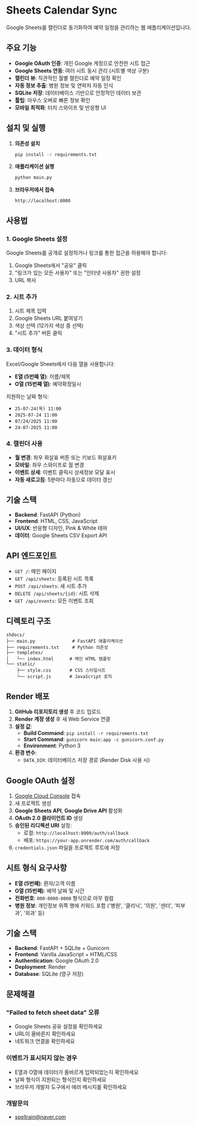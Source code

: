 # Sheets Calendar Sync

Google Sheets를 캘린더로 동기화하여 예약 일정을 관리하는 웹 애플리케이션입니다.

## 주요 기능

- **Google OAuth 인증**: 개인 Google 계정으로 안전한 시트 접근
- **Google Sheets 연동**: 여러 시트 동시 관리 (시트별 색상 구분)
- **캘린더 뷰**: 직관적인 월별 캘린더로 예약 일정 확인
- **자동 정보 추출**: 병원 정보 및 연락처 자동 인식
- **SQLite 저장**: 데이터베이스 기반으로 안정적인 데이터 보관
- **툴팁**: 마우스 오버로 빠른 정보 확인
- **모바일 최적화**: 터치 스와이프 및 반응형 UI

## 설치 및 실행

1. **의존성 설치**
   ```bash
   pip install -r requirements.txt
   ```

2. **애플리케이션 실행**
   ```bash
   python main.py
   ```

3. **브라우저에서 접속**
   ```
   http://localhost:8000
   ```

## 사용법

### 1. Google Sheets 설정

Google Sheets를 공개로 설정하거나 링크를 통한 접근을 허용해야 합니다:

1. Google Sheets에서 "공유" 클릭
2. "링크가 있는 모든 사용자" 또는 "인터넷 사용자" 권한 설정
3. URL 복사

### 2. 시트 추가

1. 시트 제목 입력
2. Google Sheets URL 붙여넣기
3. 색상 선택 (12가지 색상 중 선택)
4. "시트 추가" 버튼 클릭

### 3. 데이터 형식

Excel/Google Sheets에서 다음 열을 사용합니다:
- **E열 (5번째 열)**: 이름/제목
- **O열 (15번째 열)**: 예약확정일시

지원하는 날짜 형식:
- `25-07-24(목) 11:00`
- `2025-07-24 11:00`
- `07/24/2025 11:00`
- `24-07-2025 11:00`

### 4. 캘린더 사용

- **월 변경**: 좌우 화살표 버튼 또는 키보드 화살표키
- **모바일**: 좌우 스와이프로 월 변경
- **이벤트 상세**: 이벤트 클릭시 상세정보 모달 표시
- **자동 새로고침**: 5분마다 자동으로 데이터 갱신

## 기술 스택

- **Backend**: FastAPI (Python)
- **Frontend**: HTML, CSS, JavaScript
- **UI/UX**: 반응형 디자인, Pink & White 테마
- **데이터**: Google Sheets CSV Export API

## API 엔드포인트

- `GET /`: 메인 페이지
- `GET /api/sheets`: 등록된 시트 목록
- `POST /api/sheets`: 새 시트 추가
- `DELETE /api/sheets/{id}`: 시트 삭제
- `GET /api/events`: 모든 이벤트 조회

## 디렉토리 구조

```
shdocs/
├── main.py              # FastAPI 애플리케이션
├── requirements.txt     # Python 의존성
├── templates/
│   └── index.html      # 메인 HTML 템플릿
└── static/
    ├── style.css       # CSS 스타일시트
    └── script.js       # JavaScript 로직
```

## Render 배포

1. **GitHub 리포지토리 생성** 후 코드 업로드
2. **Render 계정 생성** 후 새 Web Service 연결
3. **설정 값**:
   - **Build Command**: `pip install -r requirements.txt`
   - **Start Command**: `gunicorn main:app -c gunicorn.conf.py`
   - **Environment**: Python 3
4. **환경 변수**:
   - `DATA_DIR`: 데이터베이스 저장 경로 (Render Disk 사용 시)

## Google OAuth 설정

1. [Google Cloud Console](https://console.cloud.google.com/) 접속
2. 새 프로젝트 생성
3. **Google Sheets API**, **Google Drive API** 활성화
4. **OAuth 2.0 클라이언트 ID** 생성
5. **승인된 리디렉션 URI** 설정:
   - 로컬: `http://localhost:8000/auth/callback`
   - 배포: `https://your-app.onrender.com/auth/callback`
6. `credentials.json` 파일을 프로젝트 루트에 저장

## 시트 형식 요구사항

- **E열 (5번째)**: 환자/고객 이름
- **O열 (15번째)**: 예약 날짜 및 시간
- **전화번호**: `000-0000-0000` 형식으로 아무 컬럼
- **병원 정보**: 개인정보 위쪽 행에 키워드 포함 ('병원', '클리닉', '의원', '센터', '피부과', '외과' 등)

## 기술 스택

- **Backend**: FastAPI + SQLite + Gunicorn
- **Frontend**: Vanilla JavaScript + HTML/CSS  
- **Authentication**: Google OAuth 2.0
- **Deployment**: Render
- **Database**: SQLite (영구 저장)

## 문제해결

### "Failed to fetch sheet data" 오류
- Google Sheets 공유 설정을 확인하세요
- URL이 올바른지 확인하세요
- 네트워크 연결을 확인하세요

### 이벤트가 표시되지 않는 경우
- E열과 O열에 데이터가 올바르게 입력되었는지 확인하세요
- 날짜 형식이 지원되는 형식인지 확인하세요
- 브라우저 개발자 도구에서 에러 메시지를 확인하세요

### 개발문의
- spellrain@naver.com